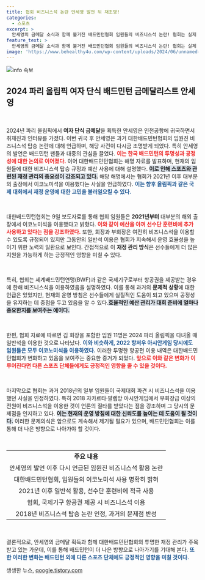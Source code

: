 ```yaml
---
title: 협회 비즈니스석 논란 안세영 발언 뒤 재조명!
categories:
  - 스포츠
excerpt: >
  안세영의 금메달 소식과 함께 불거진 배드민턴협회 임원들의 비즈니스석 논란! 협회는 실제 이코노미석 이용을 주장하며 예산 절약을 강조했으나 과거 기록은 여전히 화제다. 클릭하여 진실을 확인하세요!
feature_text: >
  안세영의 금메달 소식과 함께 불거진 배드민턴협회 임원들의 비즈니스석 논란! 협회는 실제 이코노미석 이용을 주장하며 예산 절약을 강조했으나 과거 기록은 여전히 화제다. 클릭하여 진실을 확인하세요!
image: 'https://www.behealthy4u.com/wp-content/uploads/2024/06/unnamed-file.png'
---
```


<p><img src="https://www.behealthy4u.com/wp-content/uploads/2024/06/unnamed-file.png" alt="info 속보" /></p>

<h2 data-ke-size="size26">2024 파리 올림픽 여자 단식 배드민턴 금메달리스트 안세영</h2>

<p data-ke-size="size16">&nbsp;</p>

<p data-ke-size="size16">2024년 파리 올림픽에서 <b>여자 단식 금메달</b>을 획득한 안세영은 인천공항에 귀국하면서 취재진과 인터뷰를 가졌다. 이번 귀국 후 안세영은 과거 대한배드민턴협회의 임원진 비즈니스석 탑승 논란에 대해 언급하며, 해당 사건이 다시금 조명받게 되었다. 특히 안세영의 발언은 배드민턴 팬들과 대중의 관심을 끌었다. <b><span style="color: #ee2323;">이는 한국 배드민턴의 투명성과 공정성에 대한 논의로 이어졌다.</span></b> 이어 대한배드민턴협회는 해명 자료를 발표하며, 현재의 임원들에 대한 비즈니스석 탑승 규정과 예산 사용에 대해 설명했다. <b><span style="background-color: #21538527;">이로 인해 스포츠와 관련된 재정 관리의 중요성이 강조되고 있다.</span></b> 해당 해명에서는 협회가 2021년 이후 대부분의 출장에서 이코노미석을 이용했다는 사실을 언급하였다. <b><span style="color: #1a5490;">이는 향후 올림픽과 같은 국제 대회에서 재정 운영에 대한 고민을 불러일으킬 수 있다.</span></b> </p>

<p data-ke-size="size16">&nbsp;</p>

<p data-ke-size="size16">대한배드민턴협회는 9일 보도자료를 통해 협회 임원들은 <b>2021년부터</b> 대부분의 해외 출장에서 이코노미석을 이용했다고 밝혔다. <b><span style="color: #ee2323;">이와 같이 예산을 아껴 선수단 훈련비에 추가 사용하고 있다는 점을 강조하였다.</span></b> 또한, 회장과 부회장은 여전히 비즈니스석을 이용할 수 있도록 규정되어 있지만 그동안의 일반석 이용은 협회가 지속해서 운영 효율성을 높이기 위한 노력의 일환으로 보인다. 간접적으로 이 <b>재정 관리 방식</b>은 선수들에게 더 많은 지원을 가능하게 하는 긍정적인 영향을 미칠 수 있다.</p>

<p data-ke-size="size16">&nbsp;</p>

<p data-ke-size="size16">특히, 협회는 세계배드민턴연맹(BWF)과 같은 국제기구로부터 항공권을 제공받는 경우에 한해 비즈니스석을 이용하였음을 설명하였다. 이를 통해 과거의 <b>문제적 상황</b>에 대한 언급은 있었지만, 현재의 운영 방침은 선수들에게 실질적인 도움이 되고 있으며 공정성을 유지하는 데 중점을 두고 있음을 알 수 있다.<b><span style="background-color: #21538527;">효율적인 예산 관리가 대회 준비에 얼마나 중요한지를 보여주는 예이다.</span></b></p>

<p data-ke-size="size16">&nbsp;</p>

<p data-ke-size="size16">한편, 협회 자료에 따르면 김 회장을 포함한 임원 11명은 2024 파리 올림픽을 다녀올 때 일반석을 이용한 것으로 나타났다. <b><span style="color: #1a5490;">이와 비슷하게, 2022 항저우 아시안게임 당시에도 임원들은 모두 이코노미석을 이용하였다.</span></b> 이러한 투명한 항공편 이용 내역은 대한배드민턴협회가 변화하고 있음을 보여주는 중요한 증거가 되었다. <b><span style="color: #ee2323;">앞으로 이와 같은 변화가 이루어진다면 다른 스포츠 단체들에게도 긍정적인 영향을 줄 수 있을 것이다.</span></b></p>

<p data-ke-size="size16">&nbsp;</p>

<p data-ke-size="size16">마지막으로 협회는 과거 2018년의 일부 임원들이 국제대회 파견 시 비즈니스석을 이용했던 사실을 인정하였다. 특히 2018 자카르타·팔렘방 아시안게임에서 부회장급 이상의 전원이 비즈니스석을 이용한 것이 언론의 질타를 받았다는 점을 강조하며 그 당시의 문제점을 인지하고 있다. <b><span style="background-color: #21538527;">이는 현재의 운영 방침에 대한 신뢰도를 높이는 데 도움이 될 것이다.</span></b> 이러한 문제의식은 앞으로도 계속해서 제기될 필요가 있으며, 배드민턴협회는 이를 통해 더 나은 방향으로 나아가야 할 것이다.</p>

<p data-ke-size="size16">&nbsp;</p>

<p data-ke-size="size16" style="text-align: center;">
    <table style="width: 100%;">
        <tr>
            <td style="text-align: center; height: 17px;"><b>주요 내용</b></td>
        </tr>
        <tr>
            <td style="text-align: center; height: 17px;">안세영의 발언 이후 다시 언급된 임원진 비즈니스석 활용 논란</td>
        </tr>
        <tr>
            <td style="text-align: center; height: 17px;">대한배드민턴협회, 임원들의 이코노미석 사용 명확히 밝혀</td>
        </tr>
        <tr>
            <td style="text-align: center; height: 17px;">2021년 이후 일반석 활용, 선수단 훈련비에 적극 사용</td>
        </tr>
        <tr>
            <td style="text-align: center; height: 17px;">협회, 국제기구 항공권 제공 시 비즈니스석 이용</td>
        </tr>
        <tr>
            <td style="text-align: center; height: 17px;">2018년 비즈니스석 탑승 논란 인정, 과거의 문제점 반성</td>
        </tr>
    </table>
</p>

<p data-ke-size="size16">&nbsp;</p>

<p data-ke-size="size16">결론적으로, 안세영의 금메달 획득과 함께 대한배드민턴협회의 투명한 재정 관리가 주목받고 있는 가운데, 이를 통해 배드민턴이 더 나은 방향으로 나아가기를 기대해 본다. <b><span style="color: #1a5490;">또한 이러한 변화는 배드민턴 외에 다른 스포츠 단체에도 긍정적인 영향을 미칠 것이다.</span></b></p>
생생한 뉴스, <a href="https://qoogle.tistory.com" rel="dofollow">qoogle.tistory.com</a>


